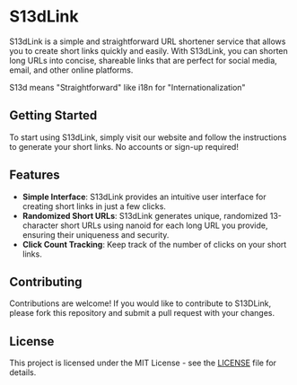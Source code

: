 # S13dLink
 
S13dLink is a simple and straightforward URL shortener service that allows you to create short links quickly and easily. With S13dLink, you can shorten long URLs into concise, shareable links that are perfect for social media, email, and other online platforms.

S13d means "Straightforward" like i18n for "Internationalization"

## Getting Started

To start using S13dLink, simply visit our website and follow the instructions to generate your short links. No accounts or sign-up required!

## Features

- **Simple Interface**: S13dLink provides an intuitive user interface for creating short links in just a few clicks.
- **Randomized Short URLs**: S13dLink generates unique, randomized 13-character short URLs using nanoid for each long URL you provide, ensuring their uniqueness and security.
- **Click Count Tracking**: Keep track of the number of clicks on your short links.

## Contributing

Contributions are welcome! If you would like to contribute to S13DLink, please fork this repository and submit a pull request with your changes.

## License

This project is licensed under the MIT License - see the [LICENSE](LICENSE) file for details.